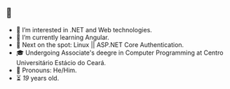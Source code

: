 ## 👋

<!--
**gspolima/gspolima** is a ✨ _special_ ✨ repository because its `README.md` (this file) appears on your GitHub profile.

Here are some ideas to get you started:

- 🔭 I’m currently working on ...
- 🌱 I’m currently learning ...
- 👯 I’m looking to collaborate on ...
- 🤔 I’m looking for help with ...
- 💬 Ask me about ...
- 📫 How to reach me: ...
- 😄 Pronouns: ...
- ⚡ Fun fact: ...
-->

- 🔎 I’m interested in .NET and Web technologies.
- 🌱 I’m currently learning Angular.
- 🎯 Next on the spot: Linux || ASP.NET Core Authentication.
- 🎓 Undergoing Associate's deegre in Computer Programming at Centro Universitário Estácio do Ceará.
- 🤠 Pronouns: He/Him.
- ⏳ *19* years old.

